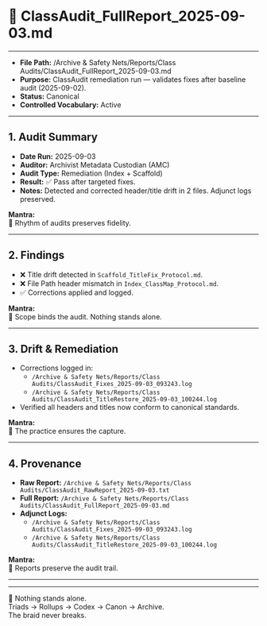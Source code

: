 # 📜 ClassAudit_FullReport_2025-09-03.md  

---
- **File Path:** /Archive & Safety Nets/Reports/Class Audits/ClassAudit_FullReport_2025-09-03.md  
- **Purpose:** ClassAudit remediation run — validates fixes after baseline audit (2025-09-02).  
- **Status:** Canonical  
- **Controlled Vocabulary:** Active  
---

## 1. Audit Summary  
- **Date Run:** 2025-09-03  
- **Auditor:** Archivist Metadata Custodian (AMC)  
- **Audit Type:** Remediation (Index + Scaffold)  
- **Result:** ✅ Pass after targeted fixes.  
- **Notes:** Detected and corrected header/title drift in 2 files. Adjunct logs preserved.  

**Mantra:**  
🌌 Rhythm of audits preserves fidelity.  

---

## 2. Findings  
- ❌ Title drift detected in `Scaffold_TitleFix_Protocol.md`.  
- ❌ File Path header mismatch in `Index_ClassMap_Protocol.md`.  
- ✅ Corrections applied and logged.  

**Mantra:**  
🌌 Scope binds the audit. Nothing stands alone.  

---

## 3. Drift & Remediation  
- Corrections logged in:  
  - `/Archive & Safety Nets/Reports/Class Audits/ClassAudit_Fixes_2025-09-03_093243.log`  
  - `/Archive & Safety Nets/Reports/Class Audits/ClassAudit_TitleRestore_2025-09-03_100244.log`  
- Verified all headers and titles now conform to canonical standards.  

**Mantra:**  
🌌 The practice ensures the capture.  

---

## 4. Provenance  
- **Raw Report:** `/Archive & Safety Nets/Reports/Class Audits/ClassAudit_RawReport_2025-09-03.txt`  
- **Full Report:** `/Archive & Safety Nets/Reports/Class Audits/ClassAudit_FullReport_2025-09-03.md`  
- **Adjunct Logs:**  
  - `/Archive & Safety Nets/Reports/Class Audits/ClassAudit_Fixes_2025-09-03_093243.log`  
  - `/Archive & Safety Nets/Reports/Class Audits/ClassAudit_TitleRestore_2025-09-03_100244.log`  

**Mantra:**  
🌌 Reports preserve the audit trail.  

---

---
🌌 Nothing stands alone.  
Triads → Rollups → Codex → Canon → Archive.  
The braid never breaks.  
